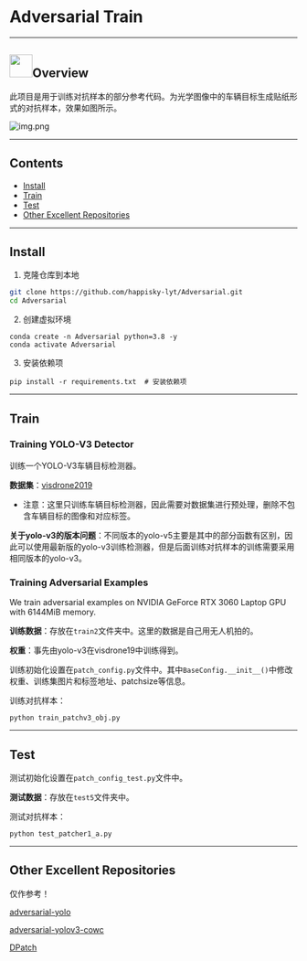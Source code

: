 # Adversarial Train

---
## <img src="images/logo_geochat.png" height="40">Overview

此项目是用于训练对抗样本的部分参考代码。为光学图像中的车辆目标生成贴纸形式的对抗样本，效果如图所示。

![img.png](img.png)

---
## Contents
- [Install](#install)
- [Train](#train)
- [Test](#test)
- [Other Excellent Repositories](#Other-Excellent-Repositories)
---
## Install

1. 克隆仓库到本地
```bash
git clone https://github.com/happisky-lyt/Adversarial.git
cd Adversarial
```

2. 创建虚拟环境
```Shell
conda create -n Adversarial python=3.8 -y
conda activate Adversarial
```

3. 安装依赖项
```
pip install -r requirements.txt  # 安装依赖项
```

---
## Train
### Training YOLO-V3 Detector
训练一个YOLO-V3车辆目标检测器。

**数据集**：[visdrone2019](https://github.com/VisDrone/VisDrone-Dataset)

- 注意：这里只训练车辆目标检测器，因此需要对数据集进行预处理，删除不包含车辆目标的图像和对应标签。

**关于yolo-v3的版本问题**：不同版本的yolo-v5主要是其中的部分函数有区别，因此可以使用最新版的yolo-v3训练检测器，但是后面训练对抗样本的训练需要采用相同版本的yolo-v3。

### Training Adversarial Examples
We train adversarial examples on NVIDIA GeForce RTX 3060 Laptop GPU with 6144MiB memory.

**训练数据**：存放在`train2`文件夹中。这里的数据是自己用无人机拍的。

**权重**：事先由yolo-v3在visdrone19中训练得到。

训练初始化设置在`patch_config.py`文件中。其中`BaseConfig.__init__()`中修改权重、训练集图片和标签地址、patchsize等信息。

训练对抗样本：
```
python train_patchv3_obj.py
```

---
## Test

测试初始化设置在`patch_config_test.py`文件中。

**测试数据**：存放在`test5`文件夹中。

测试对抗样本：
```
python test_patcher1_a.py
```
---
## Other Excellent Repositories

仅作参考！

[adversarial-yolo](https://github.com/KI-1-AI-Sec/adversarial-yolo)

[adversarial-yolov3-cowc](https://github.com/andrewpatrickdu/adversarial-yolov3-cowc)

[DPatch](https://github.com/veralauee/DPatch)
